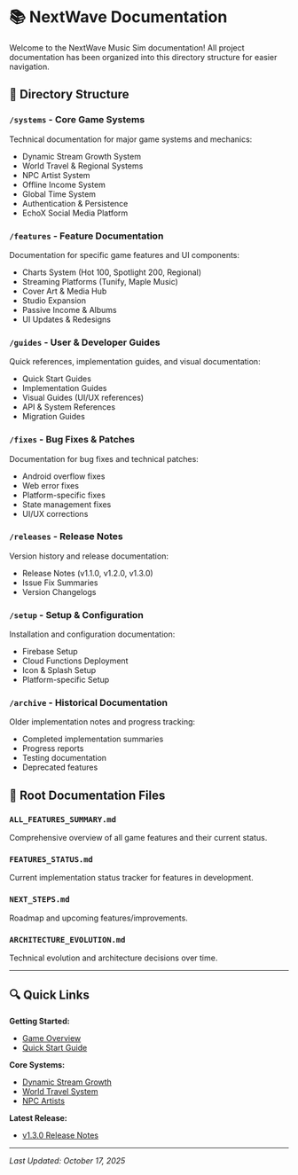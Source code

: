 # 📚 NextWave Documentation

Welcome to the NextWave Music Sim documentation! All project documentation has been organized into this directory structure for easier navigation.

## 📁 Directory Structure

### `/systems` - Core Game Systems
Technical documentation for major game systems and mechanics:
- Dynamic Stream Growth System
- World Travel & Regional Systems
- NPC Artist System
- Offline Income System
- Global Time System
- Authentication & Persistence
- EchoX Social Media Platform

### `/features` - Feature Documentation
Documentation for specific game features and UI components:
- Charts System (Hot 100, Spotlight 200, Regional)
- Streaming Platforms (Tunify, Maple Music)
- Cover Art & Media Hub
- Studio Expansion
- Passive Income & Albums
- UI Updates & Redesigns

### `/guides` - User & Developer Guides
Quick references, implementation guides, and visual documentation:
- Quick Start Guides
- Implementation Guides
- Visual Guides (UI/UX references)
- API & System References
- Migration Guides

### `/fixes` - Bug Fixes & Patches
Documentation for bug fixes and technical patches:
- Android overflow fixes
- Web error fixes
- Platform-specific fixes
- State management fixes
- UI/UX corrections

### `/releases` - Release Notes
Version history and release documentation:
- Release Notes (v1.1.0, v1.2.0, v1.3.0)
- Issue Fix Summaries
- Version Changelogs

### `/setup` - Setup & Configuration
Installation and configuration documentation:
- Firebase Setup
- Cloud Functions Deployment
- Icon & Splash Setup
- Platform-specific Setup

### `/archive` - Historical Documentation
Older implementation notes and progress tracking:
- Completed implementation summaries
- Progress reports
- Testing documentation
- Deprecated features

## 📄 Root Documentation Files

### `ALL_FEATURES_SUMMARY.md`
Comprehensive overview of all game features and their current status.

### `FEATURES_STATUS.md`
Current implementation status tracker for features in development.

### `NEXT_STEPS.md`
Roadmap and upcoming features/improvements.

### `ARCHITECTURE_EVOLUTION.md`
Technical evolution and architecture decisions over time.

---

## 🔍 Quick Links

**Getting Started:**
- [Game Overview](guides/GAME_OVERVIEW.md)
- [Quick Start Guide](guides/QUICK_START.md)

**Core Systems:**
- [Dynamic Stream Growth](systems/DYNAMIC_STREAM_GROWTH_SYSTEM.md)
- [World Travel System](systems/WORLD_TRAVEL_SYSTEM.md)
- [NPC Artists](systems/NPC_ARTIST_SYSTEM.md)

**Latest Release:**
- [v1.3.0 Release Notes](releases/RELEASE_NOTES_v1.3.0.md)

---

*Last Updated: October 17, 2025*
